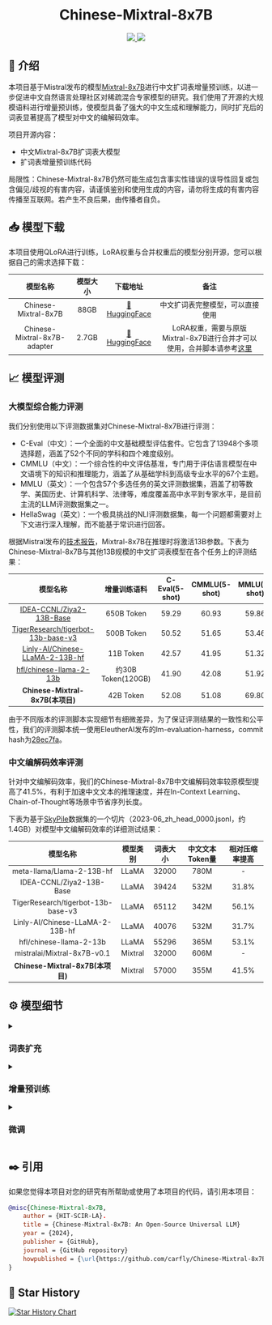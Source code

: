 <div align="center">
    <h1>
        Chinese-Mixtral-8x7B
    </h1>
</div>

<div align="center">
    <a href="https://github.com/carfly/Chinese-Mixtral-8x7B/pulls">
        <image src="https://img.shields.io/badge/PRs-welcome-brightgreen"></image>
        <image src="https://img.shields.io/badge/License-Apache_2.0-green.svg"></image>
    </a>
</div>

## 🚀 介绍

本项目基于Mistral发布的模型[Mixtral-8x7B](https://mistral.ai/news/mixtral-of-experts/)进行中文扩词表增量预训练，以进一步促进中文自然语言处理社区对稀疏混合专家模型的研究。我们使用了开源的大规模语料进行增量预训练，使模型具备了强大的中文生成和理解能力，同时扩充后的词表显著提高了模型对中文的编解码效率。

项目开源内容：

- 中文Mixtral-8x7B扩词表大模型
- 扩词表增量预训练代码

局限性：Chinese-Mixtral-8x7B仍然可能生成包含事实性错误的误导性回复或包含偏见/歧视的有害内容，请谨慎鉴别和使用生成的内容，请勿将生成的有害内容传播至互联网。若产生不良后果，由传播者自负。

## 📥 模型下载

本项目使用QLoRA进行训练，LoRA权重与合并权重后的模型分别开源，您可以根据自己的需求选择下载：

|             模型名称             | 模型大小  |                                     下载地址                                      |                                                         备注                                                          |
|:----------------------------:|:-----:|:-----------------------------------------------------------------------------:|:-------------------------------------------------------------------------------------------------------------------:|
|     Chinese-Mixtral-8x7B     | 88GB  |     [🤗HuggingFace](https://huggingface.co/HIT-SCIR/Chinese-Mixtral-8x7B)     |                                                  中文扩词表完整模型，可以直接使用                                                   |
| Chinese-Mixtral-8x7B-adapter | 2.7GB | [🤗HuggingFace](https://huggingface.co/HIT-SCIR/Chinese-Mixtral-8x7B-adapter) | LoRA权重，需要与原版Mixtral-8x7B进行合并才可以使用，合并脚本请参考[这里](https://gist.github.com/ChrisHayduk/1a53463331f52dca205e55982baf9930) |

## 📈 模型评测

### 大模型综合能力评测

我们分别使用以下评测数据集对Chinese-Mixtral-8x7B进行评测：

- C-Eval（中文）：一个全面的中文基础模型评估套件。它包含了13948个多项选择题，涵盖了52个不同的学科和四个难度级别。
- CMMLU（中文）：一个综合性的中文评估基准，专门用于评估语言模型在中文语境下的知识和推理能力，涵盖了从基础学科到高级专业水平的67个主题。
- MMLU（英文）：一个包含57个多选任务的英文评测数据集，涵盖了初等数学、美国历史、计算机科学、法律等，难度覆盖高中水平到专家水平，是目前主流的LLM评测数据集之一。
- HellaSwag（英文）：一个极具挑战的NLI评测数据集，每一个问题都需要对上下文进行深入理解，而不能基于常识进行回答。

根据Mistral发布的[技术报告](https://arxiv.org/pdf/2401.04088.pdf)，Mixtral-8x7B在推理时将激活13B参数。下表为Chinese-Mixtral-8x7B与其他13B规模的中文扩词表模型在各个任务上的评测结果：

|                                              模型名称                                               |      增量训练语料       | C-Eval(5-shot) | CMMLU(5-shot) | MMLU(5-shot) | HellaSwag(5-shot) |
|:-----------------------------------------------------------------------------------------------:|:-----------------:|:--------------:|:-------------:|:------------:|:-----------------:|
|           [IDEA-CCNL/Ziya2-13B-Base](https://huggingface.co/IDEA-CCNL/Ziya2-13B-Base)           |    650B Token     |     59.29      |     60.93     |    59.86     |       58.90       |
| [TigerResearch/tigerbot-13b-base-v3](https://huggingface.co/TigerResearch/tigerbot-13b-base-v3) |    500B Token     |     50.52      |     51.65     |    53.46     |       59.16       |
|    [Linly-AI/Chinese-LLaMA-2-13B-hf](https://huggingface.co/Linly-AI/Chinese-LLaMA-2-13B-hf)    |     11B Token     |     42.57      |     41.95     |    51.32     |       59.05       |
|            [hfl/chinese-llama-2-13b](https://huggingface.co/hfl/chinese-llama-2-13b)            | 约30B Token(120GB) |     41.90      |     42.08     |    51.92     |       59.28       |
|                                  **Chinese-Mixtral-8x7B(本项目)**                                  |     42B Token     |     52.08      |     51.08     |    69.80     |       65.69       |

由于不同版本的评测脚本实现细节有细微差异，为了保证评测结果的一致性和公平性，我们的评测脚本统一使用EleutherAI发布的lm-evaluation-harness，commit hash为[28ec7fa](https://github.com/EleutherAI/lm-evaluation-harness/tree/28ec7fa950346b5a895e85e1f3edd5648168acc4)。

### 中文编解码效率评测

针对中文编解码效率，我们的Chinese-Mixtral-8x7B中文编解码效率较原模型提高了41.5%，有利于加速中文文本的推理速度，并在In-Context Learning、Chain-of-Thought等场景中节省序列长度。

下表为基于[SkyPile](https://huggingface.co/datasets/Skywork/SkyPile-150B)数据集的一个切片（2023-06_zh_head_0000.jsonl，约1.4GB）对模型中文编解码效率的详细测试结果：

|                模型名称                |  模型类别   | 词表大小  | 中文文本Token量 | 相对压缩率提高 |
|:----------------------------------:|:-------:|:-----:|:----------:|:-------:|
|     meta-llama/Llama-2-13B-hf      |  LLaMA  | 32000 |    780M    |    -    |
|      IDEA-CCNL/Ziya2-13B-Base      |  LLaMA  | 39424 |    532M    |  31.8%  |
| TigerResearch/tigerbot-13b-base-v3 |  LLaMA  | 65112 |    342M    |  56.1%  |
|  Linly-AI/Chinese-LLaMA-2-13B-hf   |  LLaMA  | 40076 |    532M    |  31.7%  |
|      hfl/chinese-llama-2-13b       |  LLaMA  | 55296 |    365M    |  53.1%  |
|    mistralai/Mixtral-8x7B-v0.1     | Mixtral | 32000 |    606M    |    -    |
|   **Chinese-Mixtral-8x7B(本项目)**    | Mixtral | 57000 |    355M    |  41.5%  |

## ⚙️ 模型细节

<details>
<summary>

### 词表扩充

</summary>

我们使用`sentencepiece`在12G知乎数据和2G悟道数据上训练中文词表。训练词表时每次新增1000个Token，并枚举了新增中文单字的数量。通过Zheng Bo等人提出的[ALP](https://arxiv.org/pdf/2109.07306.pdf)衡量词表对中文的表示能力：

![](./img/alp.png)

为了避免词表过小导致中文压缩率过低，以及词表过大导致embedding层过于稀疏，我们选择了ALP曲线的拐点：新增25000个中文token作为最终Chinese-Mixtral-8x7B的词表。

对于embedding层和lm_head层的扩充部分，我们使用新Token在旧embedding层中的词嵌入平均值对扩充部分进行初始化。

</details>

<details>
<summary>

### 增量预训练

</summary>

Chinese-Mixtral-8x7B基于Mixtral-8x7B，使用QLoRA进行微调。

#### 环境准备

我们建议使用Python 3.10 + torch 2.0.1

```shell
# Pytorch + Transformers
$ pip install torch==2.0.1 torchvision==0.15.2 torchaudio==2.0.2
$ pip install transformers==4.36.2 datasets evaluate peft accelerate gradio optimum sentencepiece
$ pip install jupyterlab scikit-learn pandas matplotlib tensorboard nltk rouge bitsandbytes fire
# DeepSpeed
$ git clone https://github.com/microsoft/DeepSpeed.git
$ cd DeepSpeed
$ DS_BUILD_FUSED_ADAM=1 pip3 install .
# Flash Attention
$ pip install flash-attn --no-build-isolation
```

#### 数据集下载

我们基于现有的完全开源的数据集训练了Chinese-Mixtral-8x7B，数据集包括：

|                                    数据集名称                                     | 数据集语言 |        备注        |
|:----------------------------------------------------------------------------:|:-----:|:----------------:|
| [Skywork/SkyPile-150B](https://huggingface.co/datasets/Skywork/SkyPile-150B) |  中文   | 仅使用2023+2022年的数据 |
| [DKYoon/SlimPajama-6B](https://huggingface.co/datasets/DKYoon/SlimPajama-6B) |  英文   |        -         |

通过`data/download.py`将数据集下载到`data`中。针对Slimpajama数据集，需要使用`data/parquet2jsonl.py`将原始数据集转换为`jsonl`格式。

下载后的数据集为多个jsonl文件的分片，使用`cat`将多个分片合并为一个jsonl文件。

```shell
$ cat *.jsonl > all.jsonl
```

通过`split`将jsonl切分为train和valid集合。本项目中train和valid的行数比例为999:1。

```shell
$ wc -l all.jsonl                          # 计算数据集总行数
$ split -l <lines> all.jsonl               # 按999:1计算train/valid行数，进行切分
$ mv xaa DKYoon-SlimPajama-6B-train.jsonl  # 重命名
$ mv xab DKYoon-SlimPajama-6B-dev.jsonl
```

#### 数据集预处理

将数据集名称和路径注册到`data/datasets.toml`中：

```toml
[DKYoon-SlimPajama-6B]              # 数据集名称
splits = ["train", "dev"]           # 数据集train/valid集合
root = "{DATA_DIR}/en/{name}"       # 数据集根目录
doc = "{name}-{split}"              # 数据集文件名
encoded = "encoded-{name}-{split}"  # 预处理保存位置
```

使用`data/preprocess_datasets.py`对数据集进行子词切分，从而加快训练速度。

```shell
$ python data/preprocess_datasets.py --ds_name SkyPile-150B-2023 --tokenizer_name_or_path tokenizer/Mixtral-8x7B-v0.1-vocab
$ python data/preprocess_datasets.py --ds_name DKYoon-SlimPajama-6B --tokenizer_name_or_path tokenizer/Mixtral-8x7B-v0.1-vocab
```

在进行子词切分后，可以使用`data/utils.py`查看各个数据集的token总量：

```shell
$ python data/utils.py
```

#### 开始训练

训练启动脚本为`scripts/train.sh`。可以通过修改其中的`TRAIN_DATASETS`修改训练数据集和数据集比例：

```shell
TRAIN_DATASETS=(
    1:SkyPile-150B-2022     # 使用全量SkyPile-150B-2022
    0.1:SkyPile-150B-2023   # 使用SkyPile-150B-2023的10%数据
    1:DKYoon-SlimPajama-6B  # 使用全量DKYoon-SlimPajama-6B
)
```

如果您使用SLURM集群管理系统，可以通过`sbatch`进行提交：

```shell
$ sbatch scripts/train.sh
```

如果没有SLURM或希望通过命令行启动训练，您可以直接提取`scripts/train.sh`中的`torchrun`开始训练。

</details>

<details>
<summary>

### 微调

</summary>

本项目发布的Chinese-Mixtral-8x7B为基座模型，没有经过微调。如果您希望使用Chinese-Mixtral-8x7B进行下游任务微调或SFT，可以参考HuggingFace已给出Mixtral-8x7B的QLoRA微调脚本[HuggingFace的官方示例代码](https://github.com/huggingface/trl/blob/main/examples/scripts/sft.py)。

</details>

## ✒️ 引用

如果您觉得本项目对您的研究有所帮助或使用了本项目的代码，请引用本项目：

```bibtex
@misc{Chinese-Mixtral-8x7B,
    author = {HIT-SCIR-LA}.
    title = {Chinese-Mixtral-8x7B: An Open-Source Universal LLM}
    year = {2024},
    publisher = {GitHub},
    journal = {GitHub repository}
    howpublished = {\url{https://github.com/carfly/Chinese-Mixtral-8x7B}}
}
```

## 🌟 Star History

[![Star History Chart](https://api.star-history.com/svg?repos=carfly/Chinese-Mixtral-8x7B&type=Date)](https://star-history.com/#carfly/Chinese-Mixtral-8x7B&Date)
